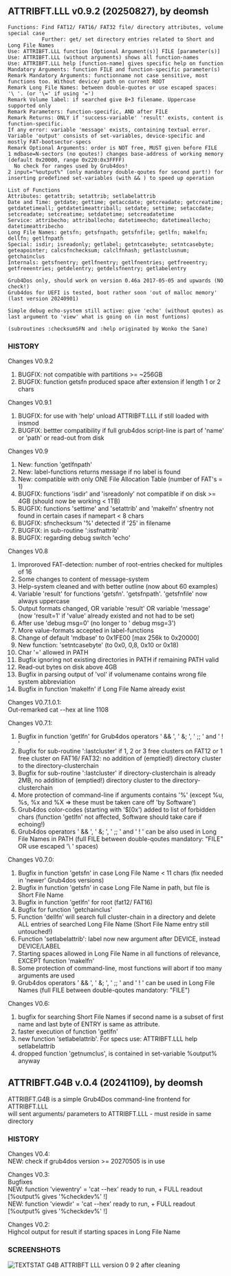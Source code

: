 ## ATTRIBFT.LLL v0.9.2 (20250827), by deomsh
<pre><code>Functions: Find FAT12/ FAT16/ FAT32 file/ directory attributes, volume special case
           Further: get/ set directory entries related to Short and Long File Names
Use: ATTRIBFT.LLL function [Optional Argument(s)] FILE [parameter(s)]
Use: ATTRIBFT.LLL (without arguments) shows all function-names
Use: ATTRIBFT.LLL help [function-name] gives specific help on function
Mandatory Arguments: function FILE and function-specific parameter(s)
Remark Mandatory Arguments: functionname not case sensitive, most functions too. Without device/ path on current ROOT
Remark Long File Names: between double-quotes or use escaped spaces: '\ '. (or '\=' if using '=')
Remark Volume label: if searched give 8+3 filename. Uppercase supported only
Remark Parameters: function-specific, AND after FILE
Remark Returns: ONLY if 'success-variable' 'result' exists, content is function-specific. 
If any error: variable 'message' exists, containing textual error. 
Variable 'output' consists of set-variables, device-specific and mostly FAT-bootsector-specs
Remark Optional Arguments: order is NOT free, MUST given before FILE
1 mdbase=N-sectors (no qoutes!) changes base-address of working memory (default 0x20000, range 0x220:0x3FFFF)
  No check for ranges used by Grub4dos!
2 input="%output%" (only mandatory double-qoutes for second part!) for inserting predefined set-variables (with && ) to speed up operation

List of Functions
Attributes: getattrib; setattrib; setlabelattrib
Date and Time: getdate; gettime; getaccdate; getcreadate; getcreatime; getdatetimeall; getdatetimeattriball; setdate; settime; setaccdate; setcreadate; setcreatime; setdatetime; setcreadatetime
Service: attribecho; attriballecho; datetimeecho; datetimeallecho; datetimeattribecho
Long File Names: getsfn; getsfnpath; getsfnfile; getlfn; makelfn; dellfn; getlfnpath
Special: isdir; isreadonly; getlabel; getntcasebyte; setntcasebyte; geteapointer; calcsfnchecksum; calclfnhash; getlastclusnum; getchainclus
Internals: getsfnentry; getlfnentry; getlfnentries; getfreeentry; getfreeentries; getdelentry; getdelsfnentry; getlabelentry

Grub4Dos only, should work on version 0.46a 2017-05-05 and upwards (NO check!)
Grub4dos for UEFI is tested, boot rather soon 'out of malloc memory' (last version 20240901)

Simple debug echo-system still active: give 'echo' (without qoutes) as last argument to 'view' what is going on (in most funtions)

(subroutines :checksumSFN and :help originated by Wonko the Sane)</code></pre>    

### HISTORY  
Changes V0.9.2  
1) BUGFIX: not compatible with partitions >= ~256GB  
2) BUGFIX: function getsfn produced space after extension if length 1 or 2 chars  

Changes V0.9.1  
1) BUGFIX: for use with 'help' unload ATTRIBFT.LLL if still loaded with insmod  
2) BUGFIX: bettter compatibility if full grub4dos script-line is part of 'name' or 'path' or read-out from disk  

Changes V0.9  
1) New: function 'getlfnpath'  
2) New: label-functions returns message if no label is found  
3) New: compatible with only ONE File Allocation Table (number of FAT's = 1)  
4) BUGFIX: functions 'isdir' and 'isreadonly' not compatible if on disk >= 4GB (should now be working < 1TB)  
5) BUGFIX: functions 'settime' and 'setattrib' and 'makelfn' sfnentry not found in certain cases if namepart < 8 chars  
6) BUGFIX: sfnchecksum '%' detected if '25' in filename  
7) BUGFIX: in sub-routine ':issfnattrib'  
8) BUGFIX: regarding debug switch 'echo'  

Changes V0.8  
1) Improroved FAT-detection: number of root-entries checked for multiples of 16  
2) Some changes to content of message-system  
3) Help-system cleaned and with better outline (now about 60 examples)  
4) Variable 'result' for functions 'getsfn'. 'getsfnpath'. 'getsfnfile' now always uppercase  
5) Output formats changed, OR variable 'result' OR variable 'message' (now 'result=1' if 'value' already existed and not had to be set)  
6) After use 'debug msg=0' (no longer to ' debug msg=3')  
7) More value-formats accepted in label-functions  
8) Change of default 'mdbase' to 0x1FE00 [max 256k to 0x20000]  
9) New function: 'setntcasebyte' (to 0x0, 0,8, 0x10 or 0x18)  
10) Char '=' allowed in PATH  
11) Bugfix ignoring not existing directories in PATH if remaining PATH valid  
12) Read-out bytes on disk above 4GB  
13) Bugfix in parsing output of 'vol' if volumename contains wrong file system abbreviation  
14) Bugfix in function 'makelfn' if Long File Name already exist  

Changes V0.7.1.0.1:  
Out-remarked cat --hex at line 1108  

Changes V0.7.1:  
1) Bugfix in function 'getlfn' for Grub4dos operators ' && ', ' &; ', ' ;; ' and ' ! '  
2) Bugfix for sub-routine ':lastcluster' if 1, 2 or 3 free clusters on FAT12 or 1 free cluster on FAT16/ FAT32: no addition of (emptied!) directory cluster to the directory-clusterchain  
3) Bugfix for sub-routine ':lastcluster' if directory-clusterchain is already 2MB, no addition of (emptied!) directory cluster to the directory-clusterchain  
4) More protection of command-line if arguments contains '%' (except %u, %s, %x and %X => these must be taken care off 'by Software')  
5) Grub4dos color-codes (starting with '$[0x') added to list of forbidden chars (function 'getlfn' not affected, Software should take care if echoing!)  
6) Grub4dos operators ' && ', ' &; ', ' ;; ' and ' ! ' can be also used in Long File Names in PATH (full FILE between double-qoutes mandatory: "FILE" OR use escaped '\ ' spaces)  

Changes V0.7.0:  
1) Bugfix in function 'getsfn' in case Long File Name < 11 chars (fix needed in 'newer' Grub4dos versions)  
2) Bugfix in function 'getsfn' in case Long File Name in path, but file is Short File Name  
3) Bugfix in function 'getlfn' for root (fat12/ FAT16)  
4) Bugfix for function 'getchainclus'  
5) Function 'dellfn' will search full cluster-chain in a directory and delete ALL entries of searched Long File Name (Short File Name entry still untouched!)  
6) Function 'setlabelattrib': label now new argument after DEVICE, instead DEVICE/LABEL  
7) Starting spaces allowed in Long File Name in all functions of relevance, EXCEPT function 'makelfn'  
8) Some protection of command-line, most functions will abort if too many arguments are used  
9) Grub4dos operators ' && ', ' &; ', ' ;; ' and ' ! ' can be used in Long File Names (full FILE between double-qoutes mandatory: "FILE")  

Changes V0.6:  
1) bugfix for searching Short File Names if second name is a subset of first name and last byte of ENTRY is same as attribute.  
2) faster execution of function 'getlfn'  
3) new function 'setlabelattrib'. For specs use: ATTRIBFT.LLL help setlabelattrib  
4) dropped function 'getnumclus', is contained in set-variable %output% anyway  


## ATTRIBFT.G4B v.0.4 (20241109), by deomsh
ATTRIBFT.G4B is a simple Grub4Dos command-line frontend for ATTRIBFT.LLL  
will sent arguments/ parameters to ATTRIBFT.LLL - must reside in same directory  

### HISTORY  
Changes V0.4:  
NEW: check if grub4dos version >= 20270505 is in use  

Changes V0.3:  
Bugfixes  
NEW: function 'viewentry' = 'cat --hex' ready to run, + FULL readout [%output% gives '%checkdev%' !]  
NEW: function 'viewdir' = 'cat --hex' ready to run, + FULL readout [%output% gives '%checkdev%' !]  

Changes V0.2:  
Highcol output for result if starting spaces in Long File Name  

### SCREENSHOTS
![TEXTSTAT G4B ATTRIBFT LLL version 0 9 2 after cleaning](https://github.com/user-attachments/assets/a14c5353-80f2-4cb2-a0da-a0eb66b9bc76)

